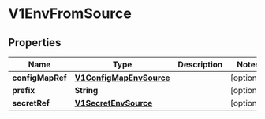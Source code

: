 

# V1EnvFromSource

## Properties

Name | Type | Description | Notes
------------ | ------------- | ------------- | -------------
**configMapRef** | [**V1ConfigMapEnvSource**](V1ConfigMapEnvSource.md) |  |  [optional]
**prefix** | **String** |  |  [optional]
**secretRef** | [**V1SecretEnvSource**](V1SecretEnvSource.md) |  |  [optional]



